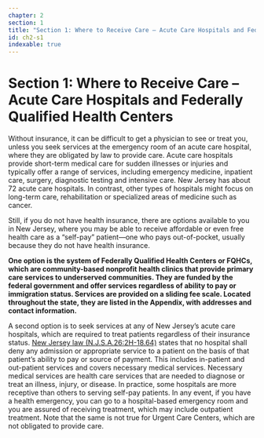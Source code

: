 ```yaml
---
chapter: 2
section: 1
title: "Section 1: Where to Receive Care – Acute Care Hospitals and Federally Qualified Health Centers"
id: ch2-s1
indexable: true
---
```


# Section 1: Where to Receive Care – Acute Care Hospitals and Federally Qualified Health Centers

Without insurance, it can be difficult to get a physician to see or treat you, unless you seek services at the emergency room of an acute care hospital, where they are obligated by law to provide care. Acute care hospitals provide short-term medical care for sudden illnesses or injuries and typically offer a range of services, including emergency medicine, inpatient care, surgery, diagnostic testing and intensive care. New Jersey has about 72 acute care hospitals. In contrast, other types of hospitals might focus on long-term care, rehabilitation or specialized areas of medicine such as cancer.

Still, if you do not have health insurance, there are options available to you in New Jersey, where you may be able to receive affordable or even free health care as a “self-pay” patient—one who pays out-of-pocket, usually because they do not have health insurance.

**One option is the system of Federally Qualified Health Centers or FQHCs, which are community-based nonprofit health clinics that provide primary care services to underserved communities. They are funded by the federal government and offer services regardless of ability to pay or immigration status. Services are provided on a sliding fee scale. Located throughout the state, they are listed in the Appendix, with addresses and contact information.**

A second option is to seek services at any of New Jersey’s acute care hospitals, which are required to treat patients regardless of their insurance status. [New Jersey law (N.J.S.A.26:2H-18.64)](https://njlaw.rutgers.edu/collections/njstats/showsect.php?title=26&chapter=2h&section=18.64&actn=getsect) states that no hospital shall deny any admission or appropriate service to a patient on the basis of that patient’s ability to pay or source of payment. This includes in-patient and out-patient services and covers necessary medical services. Necessary medical services are health care services that are needed to diagnose or treat an illness, injury, or disease. In practice, some hospitals are more receptive than others to serving self-pay patients. In any event, if you have a health emergency, you can go to a hospital-based emergency room and you are assured of receiving treatment, which may include outpatient treatment. Note that the same is not true for Urgent Care Centers, which are not obligated to provide care.
